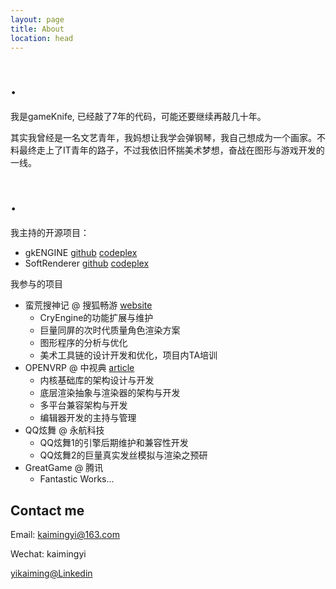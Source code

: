 ```yaml
---
layout: page
title: About
location: head
---
```

#  .
我是gameKnife, 已经敲了7年的代码，可能还要继续再敲几十年。

其实我曾经是一名文艺青年，我妈想让我学会弹钢琴，我自己想成为一个画家。不料最终走上了IT青年的路子，不过我依旧怀揣美术梦想，奋战在图形与游戏开发的一线。

# .
我主持的开源项目：

* gkENGINE [github](https://github.com/gameknife/gkEngine) [codeplex](http://gkengine.codeplex.com)
* SoftRenderer [github](https://github.com/gameknife/SoftRenderer) [codeplex](http://sr.codeplex.com)

我参与的项目

* 蛮荒搜神记 @ 搜狐畅游 [website](http://mh.changyou.com/)
  * CryEngine的功能扩展与维护
  * 巨量同屏的次时代质量角色渲染方案
  * 图形程序的分析与优化
  * 美术工具链的设计开发和优化，项目内TA培训
* OPENVRP @ 中视典 [article](http://www.vrp3d.com/article/openVRP/shengkuang.html)
  * 内核基础库的架构设计与开发
  * 底层渲染抽象与渲染器的架构与开发
  * 多平台兼容架构与开发
  * 编辑器开发的主持与管理
* QQ炫舞 @ 永航科技
  * QQ炫舞1的引擎后期维护和兼容性开发
  * QQ炫舞2的巨量真实发丝模拟与渲染之预研
* GreatGame @ 腾讯
  * Fantastic Works...
  

## Contact me

Email: kaimingyi@163.com

Wechat: kaimingyi

[yikaiming@Linkedin](https://www.linkedin.com/in/kaimingyi)



